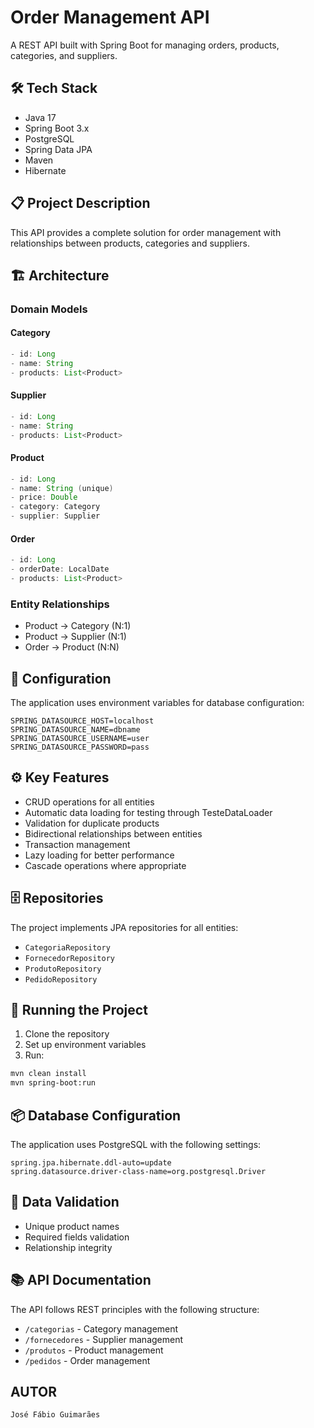 
# Order Management API

A REST API built with Spring Boot for managing orders, products, categories, and suppliers.

## 🛠 Tech Stack

- Java 17
- Spring Boot 3.x
- PostgreSQL
- Spring Data JPA
- Maven
- Hibernate


## 📋 Project Description

This API provides a complete solution for order management with relationships between products, categories and suppliers.

## 🏗 Architecture

### Domain Models

#### Category
```java
- id: Long
- name: String 
- products: List<Product>
```

#### Supplier
```java
- id: Long
- name: String
- products: List<Product>
```

#### Product
```java
- id: Long
- name: String (unique)
- price: Double
- category: Category
- supplier: Supplier
```

#### Order
```java
- id: Long
- orderDate: LocalDate
- products: List<Product>
```

### Entity Relationships

- Product -> Category (N:1)
- Product -> Supplier (N:1)
- Order -> Product (N:N)

## 🔧 Configuration

The application uses environment variables for database configuration:

```properties
SPRING_DATASOURCE_HOST=localhost
SPRING_DATASOURCE_NAME=dbname
SPRING_DATASOURCE_USERNAME=user
SPRING_DATASOURCE_PASSWORD=pass
```

## ⚙️ Key Features

- CRUD operations for all entities
- Automatic data loading for testing through TesteDataLoader
- Validation for duplicate products
- Bidirectional relationships between entities
- Transaction management
- Lazy loading for better performance
- Cascade operations where appropriate

## 🗄️ Repositories

The project implements JPA repositories for all entities:

- `CategoriaRepository`
- `FornecedorRepository`
- `ProdutoRepository`
- `PedidoRepository`

## 🚀 Running the Project

1. Clone the repository
2. Set up environment variables
3. Run:
```bash
mvn clean install
mvn spring-boot:run
```

## 📦 Database Configuration

The application uses PostgreSQL with the following settings:

```properties
spring.jpa.hibernate.ddl-auto=update
spring.datasource.driver-class-name=org.postgresql.Driver
```


## 🔐 Data Validation

- Unique product names
- Required fields validation
- Relationship integrity

## 📚 API Documentation

The API follows REST principles with the following structure:

- `/categorias` - Category management
- `/fornecedores` - Supplier management
- `/produtos` - Product management
- `/pedidos` - Order management

## AUTOR
    José Fábio Guimarães